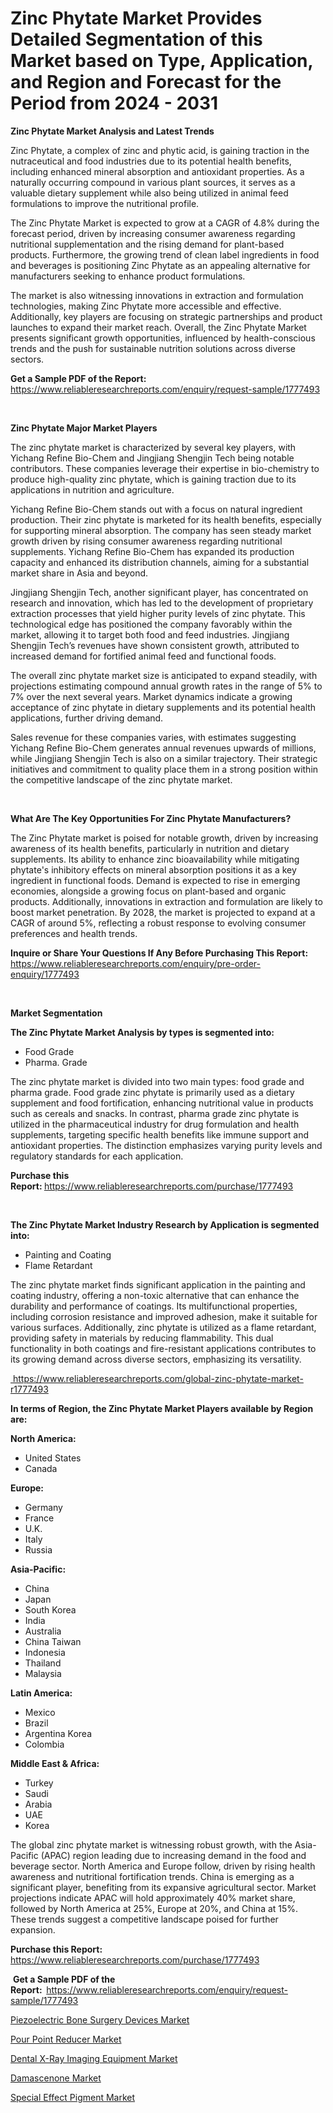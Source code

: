 <p><h1>Zinc Phytate Market Provides Detailed Segmentation of this Market based on Type, Application, and Region and Forecast for the Period from 2024 - 2031</h1></p><p><strong>Zinc Phytate Market Analysis and Latest Trends</strong></p>
<p><p>Zinc Phytate, a complex of zinc and phytic acid, is gaining traction in the nutraceutical and food industries due to its potential health benefits, including enhanced mineral absorption and antioxidant properties. As a naturally occurring compound in various plant sources, it serves as a valuable dietary supplement while also being utilized in animal feed formulations to improve the nutritional profile.</p><p>The Zinc Phytate Market is expected to grow at a CAGR of 4.8% during the forecast period, driven by increasing consumer awareness regarding nutritional supplementation and the rising demand for plant-based products. Furthermore, the growing trend of clean label ingredients in food and beverages is positioning Zinc Phytate as an appealing alternative for manufacturers seeking to enhance product formulations.</p><p>The market is also witnessing innovations in extraction and formulation technologies, making Zinc Phytate more accessible and effective. Additionally, key players are focusing on strategic partnerships and product launches to expand their market reach. Overall, the Zinc Phytate Market presents significant growth opportunities, influenced by health-conscious trends and the push for sustainable nutrition solutions across diverse sectors.</p></p>
<p><strong>Get a Sample PDF of the Report:&nbsp;</strong> <a href="https://www.reliableresearchreports.com/enquiry/request-sample/1777493?utm_campaign=40&utm_medium=2&utm_source=Github&utm_content=ia&utm_term=10112024&utm_id=zinc-phytate">https://www.reliableresearchreports.com/enquiry/request-sample/1777493</a></p>
<p>&nbsp;</p>
<p><strong>Zinc Phytate Major Market Players</strong></p>
<p><p>The zinc phytate market is characterized by several key players, with Yichang Refine Bio-Chem and Jingjiang Shengjin Tech being notable contributors. These companies leverage their expertise in bio-chemistry to produce high-quality zinc phytate, which is gaining traction due to its applications in nutrition and agriculture.</p><p>Yichang Refine Bio-Chem stands out with a focus on natural ingredient production. Their zinc phytate is marketed for its health benefits, especially for supporting mineral absorption. The company has seen steady market growth driven by rising consumer awareness regarding nutritional supplements. Yichang Refine Bio-Chem has expanded its production capacity and enhanced its distribution channels, aiming for a substantial market share in Asia and beyond.</p><p>Jingjiang Shengjin Tech, another significant player, has concentrated on research and innovation, which has led to the development of proprietary extraction processes that yield higher purity levels of zinc phytate. This technological edge has positioned the company favorably within the market, allowing it to target both food and feed industries. Jingjiang Shengjin Tech’s revenues have shown consistent growth, attributed to increased demand for fortified animal feed and functional foods.</p><p>The overall zinc phytate market size is anticipated to expand steadily, with projections estimating compound annual growth rates in the range of 5% to 7% over the next several years. Market dynamics indicate a growing acceptance of zinc phytate in dietary supplements and its potential health applications, further driving demand.</p><p>Sales revenue for these companies varies, with estimates suggesting Yichang Refine Bio-Chem generates annual revenues upwards of millions, while Jingjiang Shengjin Tech is also on a similar trajectory. Their strategic initiatives and commitment to quality place them in a strong position within the competitive landscape of the zinc phytate market.</p></p>
<p>&nbsp;</p>
<p><strong>What Are The Key Opportunities For Zinc Phytate Manufacturers?</strong></p>
<p><p>The Zinc Phytate market is poised for notable growth, driven by increasing awareness of its health benefits, particularly in nutrition and dietary supplements. Its ability to enhance zinc bioavailability while mitigating phytate's inhibitory effects on mineral absorption positions it as a key ingredient in functional foods. Demand is expected to rise in emerging economies, alongside a growing focus on plant-based and organic products. Additionally, innovations in extraction and formulation are likely to boost market penetration. By 2028, the market is projected to expand at a CAGR of around 5%, reflecting a robust response to evolving consumer preferences and health trends.</p></p>
<p><strong>Inquire or Share Your Questions If Any Before Purchasing This Report:</strong> <a href="https://www.reliableresearchreports.com/enquiry/pre-order-enquiry/1777493?utm_campaign=40&utm_medium=2&utm_source=Github&utm_content=ia&utm_term=10112024&utm_id=zinc-phytate">https://www.reliableresearchreports.com/enquiry/pre-order-enquiry/1777493</a></p>
<p>&nbsp;</p>
<p><strong>Market Segmentation</strong></p>
<p><strong>The Zinc Phytate Market Analysis by types is segmented into:</strong></p>
<p><ul><li>Food Grade</li><li>Pharma. Grade</li></ul></p>
<p><p>The zinc phytate market is divided into two main types: food grade and pharma grade. Food grade zinc phytate is primarily used as a dietary supplement and food fortification, enhancing nutritional value in products such as cereals and snacks. In contrast, pharma grade zinc phytate is utilized in the pharmaceutical industry for drug formulation and health supplements, targeting specific health benefits like immune support and antioxidant properties. The distinction emphasizes varying purity levels and regulatory standards for each application.</p></p>
<p><strong>Purchase this Report:&nbsp;</strong><a href="https://www.reliableresearchreports.com/purchase/1777493?utm_campaign=40&utm_medium=2&utm_source=Github&utm_content=ia&utm_term=10112024&utm_id=zinc-phytate">https://www.reliableresearchreports.com/purchase/1777493</a></p>
<p>&nbsp;</p>
<p><strong>The Zinc Phytate Market Industry Research by Application is segmented into:</strong></p>
<p><ul><li>Painting and Coating</li><li>Flame Retardant</li></ul></p>
<p><p>The zinc phytate market finds significant application in the painting and coating industry, offering a non-toxic alternative that can enhance the durability and performance of coatings. Its multifunctional properties, including corrosion resistance and improved adhesion, make it suitable for various surfaces. Additionally, zinc phytate is utilized as a flame retardant, providing safety in materials by reducing flammability. This dual functionality in both coatings and fire-resistant applications contributes to its growing demand across diverse sectors, emphasizing its versatility.</p></p>
<p><a href="https://www.reliableresearchreports.com/global-zinc-phytate-market-r1777493?utm_campaign=40&utm_medium=2&utm_source=Github&utm_content=ia&utm_term=10112024&utm_id=zinc-phytate">&nbsp;https://www.reliableresearchreports.com/global-zinc-phytate-market-r1777493</a></p>
<p><strong>In terms of Region, the Zinc Phytate Market Players available by Region are:</strong></p>
<p>
    <p> <strong> North America: </strong>
        <ul>
            <li>United States</li>
            <li>Canada</li>
        </ul>
        </p> 
    <p> <strong> Europe: </strong>
        <ul>
            <li>Germany</li>
            <li>France</li>
            <li>U.K.</li>
            <li>Italy</li>
            <li>Russia</li>
        </ul>
        </p> 
    <p> <strong> Asia-Pacific: </strong>
        <ul>
            <li>China</li>
            <li>Japan</li>
            <li>South Korea</li>
            <li>India</li>
            <li>Australia</li>
            <li>China Taiwan</li>
            <li>Indonesia</li>
            <li>Thailand</li>
            <li>Malaysia</li>
        </ul>
        </p> 
    <p> <strong> Latin America: </strong>
        <ul>
            <li>Mexico</li>
            <li>Brazil</li>
            <li>Argentina Korea</li>
            <li>Colombia</li>
        </ul>
        </p> 
    <p> <strong> Middle East & Africa: </strong>
        <ul>
            <li>Turkey</li>
            <li>Saudi</li>
            <li>Arabia</li>
            <li>UAE</li>
            <li>Korea</li>
        </ul>
    </p>
    </p>
<p><p>The global zinc phytate market is witnessing robust growth, with the Asia-Pacific (APAC) region leading due to increasing demand in the food and beverage sector. North America and Europe follow, driven by rising health awareness and nutritional fortification trends. China is emerging as a significant player, benefiting from its expansive agricultural sector. Market projections indicate APAC will hold approximately 40% market share, followed by North America at 25%, Europe at 20%, and China at 15%. These trends suggest a competitive landscape poised for further expansion.</p></p>
<p><strong>Purchase this Report: </strong><a href="https://www.reliableresearchreports.com/purchase/1777493?utm_campaign=40&utm_medium=2&utm_source=Github&utm_content=ia&utm_term=10112024&utm_id=zinc-phytate">https://www.reliableresearchreports.com/purchase/1777493</a></p>
<p>&nbsp;<strong>Get a Sample PDF of the Report:&nbsp;&nbsp;</strong><a href="https://www.reliableresearchreports.com/enquiry/request-sample/1777493?utm_campaign=40&utm_medium=2&utm_source=Github&utm_content=ia&utm_term=10112024&utm_id=zinc-phytate">https://www.reliableresearchreports.com/enquiry/request-sample/1777493</a></p>
<p><strong></strong></p>
<p><p><a href="https://issuu.com/reportprime-2/docs/piezoelectric-bone-surgery-devices-_707ba463641279?utm_campaign=40&utm_medium=2&utm_source=Github&utm_content=ia&utm_term=10112024&utm_id=zinc-phytate">Piezoelectric Bone Surgery Devices Market</a></p><p><a href="https://www.linkedin.com/pulse/evaluating-pour-point-reducer-market-trends-growth-opportunities-uk4of?utm_campaign=40&utm_medium=2&utm_source=Github&utm_content=ia&utm_term=10112024&utm_id=zinc-phytate">Pour Point Reducer Market</a></p><p><a href="https://issuu.com/reportprime-2/docs/dental-x-ray-imaging-equipment-mark_70a82941639141?utm_campaign=40&utm_medium=2&utm_source=Github&utm_content=ia&utm_term=10112024&utm_id=zinc-phytate">Dental X-Ray Imaging Equipment Market</a></p><p><a href="https://github.com/darcy8m10dupre/Market-Research-Report-List-1/blob/main/damascenone-market.md?utm_campaign=40&utm_medium=2&utm_source=Github&utm_content=ia&utm_term=10112024&utm_id=zinc-phytate">Damascenone Market</a></p><p><a href="https://www.linkedin.com/pulse/top-trends-transforming-special-effect-pigment-market-2024-4i3if?utm_campaign=40&utm_medium=2&utm_source=Github&utm_content=ia&utm_term=10112024&utm_id=zinc-phytate">Special Effect Pigment Market</a></p></p>